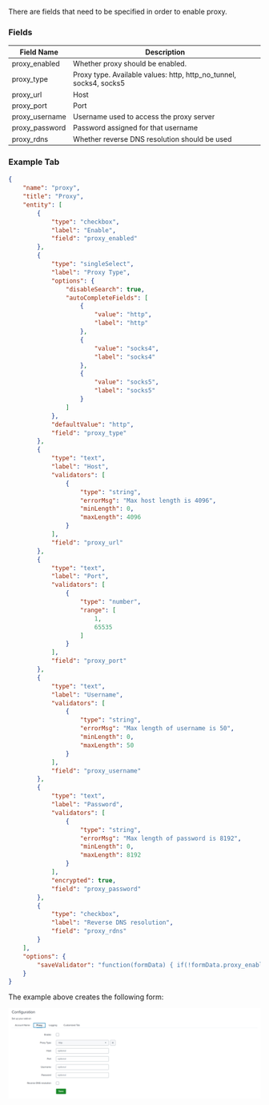 There are fields that need to be specified in order to enable proxy.

### Fields

| Field Name     | Description                                                        |
|----------------|--------------------------------------------------------------------|
| proxy_enabled  | Whether proxy should be enabled.                                   |
| proxy_type     | Proxy type. Available values: http, http_no_tunnel, socks4, socks5 |
| proxy_url      | Host                                                               |
| proxy_port     | Port                                                               |
| proxy_username | Username used to access the proxy server                           |
| proxy_password | Password assigned for that username                                |
| proxy_rdns     | Whether reverse DNS resolution should be used                      |

### Example Tab

```json
{
    "name": "proxy",
    "title": "Proxy",
    "entity": [
        {
            "type": "checkbox",
            "label": "Enable",
            "field": "proxy_enabled"
        },
        {
            "type": "singleSelect",
            "label": "Proxy Type",
            "options": {
                "disableSearch": true,
                "autoCompleteFields": [
                    {
                        "value": "http",
                        "label": "http"
                    },
                    {
                        "value": "socks4",
                        "label": "socks4"
                    },
                    {
                        "value": "socks5",
                        "label": "socks5"
                    }
                ]
            },
            "defaultValue": "http",
            "field": "proxy_type"
        },
        {
            "type": "text",
            "label": "Host",
            "validators": [
                {
                    "type": "string",
                    "errorMsg": "Max host length is 4096",
                    "minLength": 0,
                    "maxLength": 4096
                }
            ],
            "field": "proxy_url"
        },
        {
            "type": "text",
            "label": "Port",
            "validators": [
                {
                    "type": "number",
                    "range": [
                        1,
                        65535
                    ]
                }
            ],
            "field": "proxy_port"
        },
        {
            "type": "text",
            "label": "Username",
            "validators": [
                {
                    "type": "string",
                    "errorMsg": "Max length of username is 50",
                    "minLength": 0,
                    "maxLength": 50
                }
            ],
            "field": "proxy_username"
        },
        {
            "type": "text",
            "label": "Password",
            "validators": [
                {
                    "type": "string",
                    "errorMsg": "Max length of password is 8192",
                    "minLength": 0,
                    "maxLength": 8192
                }
            ],
            "encrypted": true,
            "field": "proxy_password"
        },
        {
            "type": "checkbox",
            "label": "Reverse DNS resolution",
            "field": "proxy_rdns"
        }
    ],
    "options": {
        "saveValidator": "function(formData) { if(!formData.proxy_enabled || formData.proxy_enabled === '0') {return true; } if(!formData.proxy_url) { return 'Proxy Host can not be empty'; } if(!formData.proxy_port) { return 'Proxy Port can not be empty'; } return true; }"
    }
}
```

The example above creates the following form:

![image](../images/configuration/configuration_without_table_output.png)

